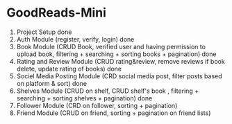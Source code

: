 # GoodReads-Mini

1. Project Setup done
2. Auth Module (register, verify, login) done
3. Book Module (CRUD Book, verified user and having permission to upload book, filtering + searching + sorting books + pagination) done
4. Rating and Review Module (CRUD rating&review, remove reviews if book delete, update rating of books) done
5. Sociel Media Posting Module (CRD social media post, filter posts based on platform & sort) done
6. Shelves Module (CRUD on shelf, CRUD shelf's book , filtering + searching + sorting shelves + pagination) done
7. Follower Module (CRD on follower, sorting + pagination)
8. Friend Module (CRUD on friend, sorting + pagination on friend lists)
